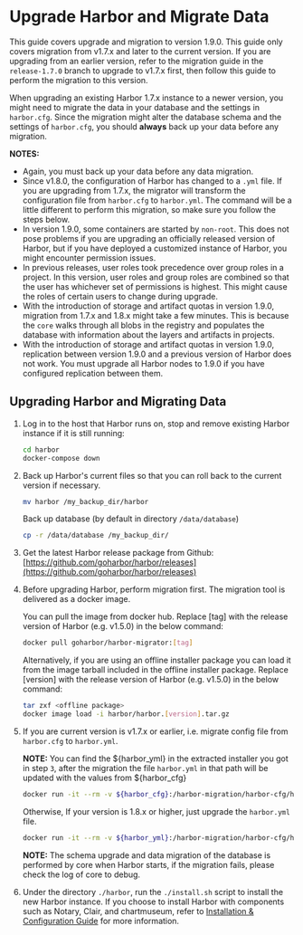 # Upgrade Harbor and Migrate Data

This guide covers upgrade and migration to version 1.9.0. This guide only covers migration from v1.7.x and later to the current version. If you are upgrading from an earlier version, refer to the migration guide in the `release-1.7.0` branch to upgrade to v1.7.x first, then follow this guide to perform the migration to this version.

When upgrading an existing Harbor 1.7.x instance to a newer version, you might need to migrate the data in your database and the settings in `harbor.cfg`.
Since the migration might alter the database schema and the settings of `harbor.cfg`, you should **always** back up your data before any migration.

**NOTES:**

- Again, you must back up your data before any data migration.
- Since v1.8.0, the configuration of Harbor has changed to a `.yml` file. If you are upgrading from 1.7.x, the migrator will transform the configuration file from `harbor.cfg` to `harbor.yml`. The command will be a little different to perform this migration, so make sure you follow the steps below.
- In version 1.9.0, some containers are started by `non-root`. This does not pose problems if you are upgrading an officially released version of Harbor, but if you have deployed a customized instance of Harbor, you might encounter permission issues.
- In previous releases, user roles took precedence over group roles in a project. In this version, user roles and group roles are combined so that the user has whichever set of permissions is highest. This might cause the roles of certain users to change during upgrade.
- With the introduction of storage and artifact quotas in version 1.9.0, migration from 1.7.x and 1.8.x might take a few minutes. This is because the `core` walks through all blobs in the registry and populates the database with information about the layers and artifacts in projects.
- With the introduction of storage and artifact quotas in version 1.9.0, replication between version 1.9.0 and a previous version of Harbor does not work. You must upgrade all Harbor nodes to 1.9.0 if you have configured replication between them.

## Upgrading Harbor and Migrating Data

1. Log in to the host that Harbor runs on, stop and remove existing Harbor instance if it is still running:

    ```sh
    cd harbor
    docker-compose down
    ```

2. Back up Harbor's current files so that you can roll back to the current version if necessary.

    ```sh
    mv harbor /my_backup_dir/harbor
    ```

    Back up database (by default in directory `/data/database`)

    ```sh
    cp -r /data/database /my_backup_dir/
    ```

3. Get the latest Harbor release package from Github:
   [https://github.com/goharbor/harbor/releases](https://github.com/goharbor/harbor/releases)

4. Before upgrading Harbor, perform migration first.  The migration tool is delivered as a docker image.

    You can pull the image from docker hub. Replace [tag] with the release version of Harbor (e.g. v1.5.0) in the below command:
    ```sh
    docker pull goharbor/harbor-migrator:[tag]
    ```

    Alternatively, if you are using an offline installer package you can load it from the image tarball included in the offline installer package. Replace [version] with the release version of Harbor (e.g. v1.5.0) in the below command:
    ```sh
    tar zxf <offline package>
    docker image load -i harbor/harbor.[version].tar.gz
    ```

5. If you are current version is v1.7.x or earlier, i.e. migrate config file from `harbor.cfg` to `harbor.yml`.

    **NOTE:** You can find the ${harbor_yml} in the extracted installer you got in step `3`, after the migration the file `harbor.yml`
    in that path will be updated with the values from ${harbor_cfg}

    ```sh
    docker run -it --rm -v ${harbor_cfg}:/harbor-migration/harbor-cfg/harbor.yml -v ${harbor_yml}:/harbor-migration/harbor-cfg-out/harbor.yml goharbor/harbor-migrator:[tag] --cfg up
    ```

    Otherwise, If your version is 1.8.x or higher, just upgrade the `harbor.yml` file.

    ```sh
    docker run -it --rm -v ${harbor_yml}:/harbor-migration/harbor-cfg/harbor.yml goharbor/harbor-migrator:[tag] --cfg up
    ```

    **NOTE:** The schema upgrade and data migration of the database is performed by core when Harbor starts, if the migration fails, please check the log of core to debug.

6. Under the directory `./harbor`, run the `./install.sh` script to install the new Harbor instance. If you choose to install Harbor with components such as Notary, Clair, and chartmuseum, refer to [Installation & Configuration Guide](../docs/installation_guide.md) for more information.